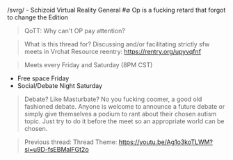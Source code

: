 /svrg/ - Schizoid Virtual Reality General #∅
Op is a fucking retard that forgot to change the Edition
>QoTT: Why can't OP pay attention?

>What is this thread for?
Discussing and/or facilitating strictly sfw meets in Vrchat
>Resource reentry:
https://rentry.org/upyvqfnf

>Meets every Friday and Saturday (8PM CST)
- Free space Friday
- Social/Debate Night Saturday

>Debate? Like Masturbate?
No you fucking coomer, a good old fashioned debate. Anyone is welcome to announce a future debate or simply give themselves a podium to rant about their chosen autism topic. Just try to do it before the meet so an appropriate world can be chosen.

>Previous thread: 
>Thread Theme: https://youtu.be/Ag1o3koTLWM?si=u9D-fsEBMalFGt2o